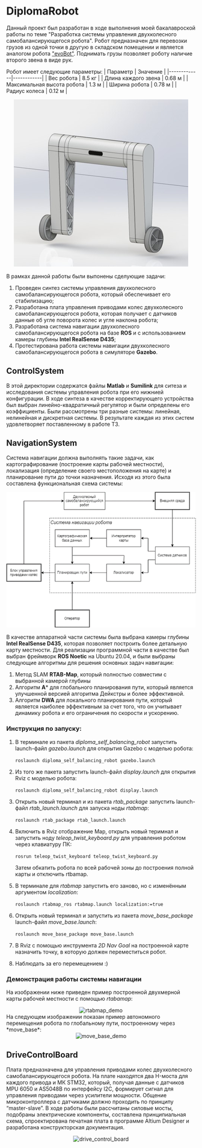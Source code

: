 # DiplomaRobot
Данный проект был разработан в ходе выполнения моей бакалавроской работы по теме "Разработка системы управления двухколесного самобалансирующегося робота". Робот предназначен для перевозки грузов из одной точки в другую в складском помещении и является аналогом робота ["evoBot"](https://www.iml.fraunhofer.de/en/fields_of_activity/material-flow-systems/iot-and-embedded-systems/evobot.html). Поднимать грузы позволяет роботу наличие второго звена в виде рук. 

Робот имеет следующие параметры:
| Параметр    | Значение   |
|-------------|------------|
| Вес робота      | 8.5 кг |
| Длина каждого звена       | 0.68 м |
| Максимальная высота робота       | 1.3 м |
| Ширина робота       | 0.78 м |
| Радиус колеса       | 0.12 м |

<div align="center">
    <img src="Images/lower_configuration.jpg" alt="robot">
</div>

В рамках данной работы были выпонены сделующие задачи:
1. Проведен синтез системы управления двухколесного самобалансирующегося робота, который обеспечивает его стабилизацию; 
2. Разработана плата управления приводами колес двухколесного самобалансирующегося робота, которая получает с датчиков данные об угле поворота колес и угле наклона робота;
3. Разработана система навигации двухколесного самобалансирующегося робота на базе **ROS** и с использованием камеры глубины **Intel RealSense D435**;
4. Протестирована работа системы навигации двухколесного самобалансирующегося робота в симуляторе **Gazebo**.

## ControlSystem
В этой директории содержатся файлы **Matlab** и **Sumilink** для ситеза и исследования системы управления робота при его нижнией конфигурации. В ходе синтеза в качестве корректирующего устройства был выбран линейно-квадратичный регулятор и были определены его коэффициенты. Были рассмотрены три разные системы: линейная, нелинейная и дискретная системы. В результате каждая из этих систем удовлетворяет поставленному в работе ТЗ.

## NavigationSystem
Cистема навигации должна выполнять такие задачи, как картографирование (построение карты рабочей местности), локализация (определение своего местоположения на карте) и планирование пути до точки назначения. Исходя из этого была составлена функциональная схема системы:
<div align="center">
    <img src="Images/navigation_system.png" alt="navigation_system">
</div>

В качестве аппаратной части системы была выбрана камеры глубины **Intel RealSense D435**, которая позволяет построить более детальную карту местности. Для реализации программной части в качестве был выбран фреймворк **ROS Noetic** на Ubuntu 20.04, и были выбраны следующие алгоритмы для решения основных задач навигации: 

1. Метод SLAM **RTAB-Map**, который полностью совместим с выбранной камерой глубины 
2. Алгоритм **А*** для глобального планирования пути, который является улучшенной версией алгоритма Дейкстры и более эффективной. 
3. Алгоритм **DWA** для локального планирования пути, который является наиболее эффективным  за счет того, что он учитывает динамику робота и его ограничения по скорости и ускорению.
   
### Инструкция по запуску:
1) В терминале из пакета *diploma_self_balancing_robot* запустить launch-файл *gazebo.launch* для открытия Gazebo с моделью робота:
   
   ```roslaunch diploma_self_balancing_robot gazebo.launch```
2) Из того же пакета запустить launch-файл *display.launch* для открытия Rviz с моделью робота:
   
   ```roslaunch diploma_self_balancing_robot display.launch```
3) Открыть новый терминал и из пакета *rtab_package* запустить launch-файл *rtab_launch.launch* для запуска ноды *rtabmap*:

   ```roslaunch rtab_package rtab_launch.launch```
4) Включить в Rviz отображение Map, открыть новый теримнал и запустить ноду *teleop_twist_keyboard.py* для управления роботом через клавиатуру ПК:

    ```rosrun teleop_twist_keyboard teleop_twist_keyboard.py```
   
    Затем обкатить робота по всей рабочей зоны до построения полной карты и отключить rtbamap.
5) В терминале для *rtabmap* запустить его заново, но с изменённым аргументом *localization*:

   ```roslaunch rtabmap_ros rtabmap.launch localization:=true```
6) Открыть новый терминал и запустить из пакета *move_base_package* launch-файл *move_base.launch*:

   ```roslaunch move_base_package move_base.launch```
7) В Rviz с помощью инструмента *2D Nav Goal* на построенной карте назначить точку, в которую должен переместиться робот.
8) Наблюдать за его перемещением :)

### Демонстрация работы системы навигации
На изображении ниже приведен пример построенной двухмерной карты рабочей местности с помощью *rtabamap*:
<div align="center">
    <img src="Images/rtabmap_demo.png" alt="rtabmap_demo">
</div>
На следующем изображении показан пример автономного перемещения робота по глобальному пути, построенному через *move_base*:
<div align="center">
    <img src="Images/move_base_demo.png" alt="move_base_demo">
</div>

## DriveControlBoard
Плата предназначена для управления приводами колес двухколесного самобалансирующегося робота. На плате находятся два H-моста для каждого привода и МК STM32, который, получая данные с датчиков MPU 6050 и AS5048B по интерфейсу I2C, формирует сигнал для управления приводами через усилители мощности. Общение микроконтроллера с датчиками должно проходить по принципу “master-slave”. 
В ходе работы были рассчитаны силовые мосты, подобраны электрические компоненты, составлена принципиальная схема, спроектирована печатная плата в программе Altium Designer и разработана конструкторская документация. 
<div align="center">
    <img src="Images/drive_control_board.png" alt="drive_control_board">
</div>

